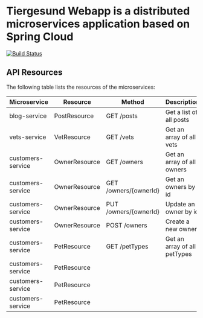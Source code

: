 # Tiergesund Webapp is a distributed microservices application based on Spring Cloud

[![Build Status](https://github.com/feurle/tiergesund-webapp/actions/workflows/maven-build.yml/badge.svg)](https://github.com/feurle/tiergesund-webapp/actions/workflows/maven-build.yml)

## API Resources

The following table lists the resources of the microservices:

| Microservice      | Resource      | Method                | Description                  |
|-------------------|---------------|-----------------------|------------------------------| 
| blog-service      | PostResource  | GET /posts            | Get a list of all posts      |
| vets-service      | VetResource   | GET /vets             | Get an array of all vets     |
| customers-service | OwnerResource | GET /owners           | Get an array of all owners   |
| customers-service | OwnerResource | GET /owners/{ownerId} | Get an owners by id          |
| customers-service | OwnerResource | PUT /owners/{ownerId} | Update an owner by id        |
| customers-service | OwnerResource | POST /owners          | Create a new owner           |
| customers-service | PetResource   | GET /petTypes         | Get an array of all petTypes | 
| customers-service | PetResource   |                       |                              |
| customers-service | PetResource   |                       |                              |
| customers-service | PetResource   |                       |                              |
